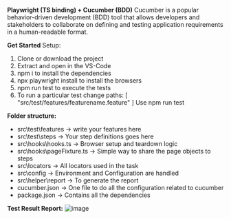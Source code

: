 **Playwright (TS binding) + Cucumber (BDD)**
Cucumber is a popular behavior-driven development (BDD) tool that allows developers and stakeholders to collaborate on defining and testing application requirements in a human-readable format.


**Get Started**
Setup:
1. Clone or download the project
2. Extract and open in the VS-Code
3. npm i to install the dependencies
4. npx playwright install to install the browsers
5. npm run test to execute the tests
6. To run a particular test change
  paths: [
            "src/test/features/featurename.feature"
         ] 
Use npm run test 

**Folder structure:**<br/>


- src\test\features -> write your features here<br/>
- src\test\steps -> Your step definitions goes here<br/>
- src\hooks\hooks.ts -> Browser setup and teardown logic<br/>
- src\hooks\pageFixture.ts -> Simple way to share the page objects to steps<br/>
- src\locators -> All locators used in the task<br/>
- src\config -> Environment and Configuration are handled<br/>
- src\helper\report -> To generate the report<br/>
- cucumber.json -> One file to do all the configuration related to cucumber<br/>
- package.json -> Contains all the dependencies<br/>      

**Test Result Report:**
![image](https://github.com/user-attachments/assets/a06def0c-e6b1-4c25-a6ae-3765a999de25)
